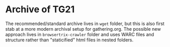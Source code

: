 # Archive of TG21

The recommended/standard archive lives in `wget` folder, but this is also first
stab at a more modern archival setup for gathering.org. The possible new
approach lives in `browsertrix-crawler` folder and uses WARC files and
structure rather than "staticified" html files in nested folders.
